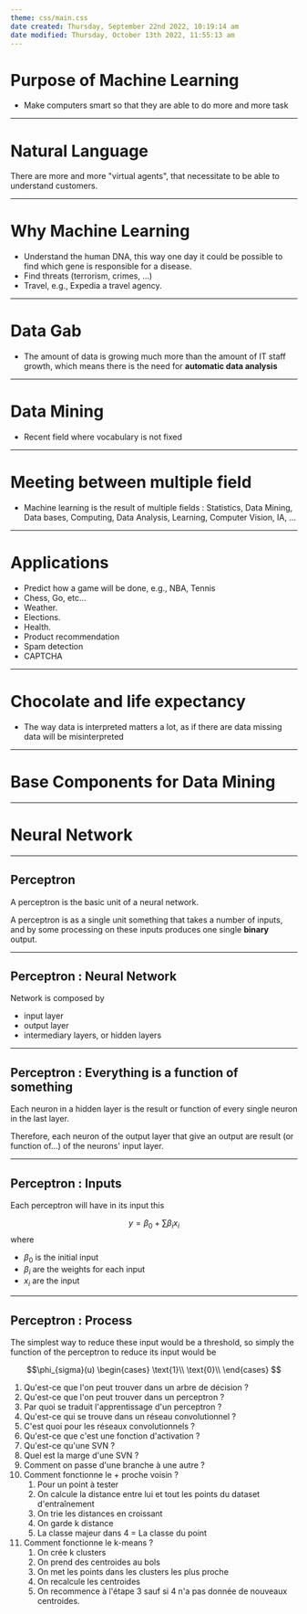 ```yaml
---
theme: css/main.css
date created: Thursday, September 22nd 2022, 10:19:14 am
date modified: Thursday, October 13th 2022, 11:55:13 am
---
```


# Purpose of Machine Learning

- Make computers smart so that they are able to do more and more task

---

# Natural Language

There are more and more "virtual agents", that necessitate to be able to understand customers.

---

# Why Machine Learning

- Understand the human DNA, this way one day it could be possible to find which gene is responsible for a disease.
- Find threats (terrorism, crimes, …)
- Travel, e.g., Expedia a travel agency.

---

# Data Gab

- The amount of data is growing much more than the amount of IT staff growth, which means there is the need for **automatic data analysis**

---

# Data Mining

- Recent field where vocabulary is not fixed

---

# Meeting between multiple field

- Machine learning is the result of multiple fields : Statistics, Data Mining, Data bases, Computing, Data Analysis, Learning, Computer Vision, IA, …

---

# Applications

- Predict how a game will be done, e.g., NBA, Tennis
- Chess, Go, etc…
- Weather.
- Elections.
- Health.
- Product recommendation
- Spam detection
- CAPTCHA

---

# Chocolate and life expectancy

- The way data is interpreted matters a lot, as if there are data missing data will be misinterpreted

---

# Base Components for Data Mining

---

# Neural Network

---

## Perceptron

A perceptron is the basic unit of a neural network.

A perceptron is as a single unit something that takes a number of inputs, and by some processing on these inputs produces one single **binary** output.

---

## Perceptron : Neural Network

Network is composed by
- input layer
- output layer
- intermediary layers, or hidden layers

---

## Perceptron : Everything is a function of something

Each neuron in a hidden layer is the result or function of every single neuron in the last layer.

Therefore, each neuron of the output layer that give an output are result (or function of…) of the neurons' input layer.

---

## Perceptron : Inputs

Each perceptron will have in its input this

$$y = \beta_{0}+\sum{\beta_{i}x_{i}} $$
where
- $\beta_{0}$ is the initial input
- $\beta_{i}$ are the weights for each input
- $x_i$ are the input

---

## Perceptron : Process

The simplest way to reduce these input would be a threshold, so simply the function of the perceptron to reduce its input would be 

$$\phi_{sigma}(u)
\begin{cases}
 \text{1}\\
 \text{0}\\
 \end{cases}
$$


1. Qu'est-ce que l'on peut trouver dans un arbre de décision ?
2.  Qu'est-ce que l'on peut trouver dans un perceptron ?
3. Par quoi se traduit l'apprentissage d'un perceptron ?
4. Qu'est-ce qui se trouve dans un réseau convolutionnel ?
5. C'est quoi pour les réseaux convolutionnels ?
6. Qu'est-ce que c'est une fonction d'activation ?
7. Qu'est-ce qu'une SVN ? 
8. Quel est la marge d'une SVN ?
9. Comment on passe d'une branche à une autre ?
10. Comment fonctionne le + proche voisin ?
	1. Pour un point à tester
	2. On calcule la distance entre lui et tout les points du dataset d'entraînement
	3. On trie les distances en croissant
	4. On garde k distance
	5. La classe majeur dans 4 = La classe du point
11. Comment fonctionne le k-means ?
	1. On crée k clusters
	2. On prend des centroides au bols
	3. On met les points dans les clusters les plus proche
	4. On recalcule les centroides
	5. On recommence à l'étape 3 sauf si 4 n'a pas donnée de nouveaux centroides.